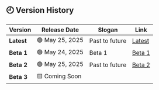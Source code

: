## 🕘 Version History

| Version    | Release Date     | Slogan                          | Link                                                              |
|------------|------------------|---------------------------------|-------------------------------------------------------------------|
| **Latest** | 🟢 May 25, 2025 | Past to future                  | [Latest](https://github.com/TheLaval/Sheeter/releases/latest)     |
| **Beta 1** | 🟢 May 24, 2025 | Beta 1                          | [Beta 1](https://github.com/TheLaval/Sheeter/releases/tag/beta-1) |
| **Beta 2** | 🟢 May 25, 2025 | Past to future                  | [Beta 2](https://github.com/TheLaval/Sheeter/releases/tag/beta-2) |
| **Beta 3** | 🟨 Coming Soon  |                                 | [](https://github.com/TheLaval/Sheeter/releases/tag/beta-3)       |
